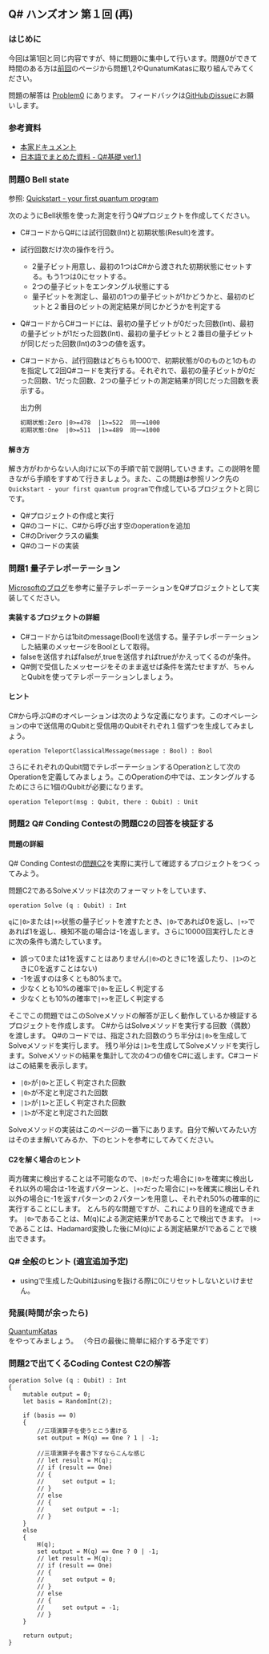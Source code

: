 ## Q# ハンズオン 第１回 (再)

### はじめに

今回は第1回と同じ内容ですが、特に問題0に集中して行います。問題0ができて時間のある方は[前回](/01)のページから問題1,2やQunatumKatasに取り組んでみてください。

問題の解答は [Problem0](https://github.com/tanaka-takayoshi/QSharp-Handson/tree/master/01/Problem0) にあります。
フィードバックは[GitHubのissue](https://github.com/tanaka-takayoshi/QSharp-Handson/issues)にお願いします。

### 参考資料

- [本家ドキュメント](https://docs.microsoft.com/en-us/quantum/techniques/?view=qsharp-preview)
- [日本語でまとめた資料 - Q#基礎 ver1.1](https://www.slideshare.net/tanakata/q-ver11)

### 問題0 Bell state

参照: [Quickstart - your first quantum program](https://docs.microsoft.com/ja-jp/quantum/quickstart?view=qsharp-preview&tabs=tabid-vscode)


次のようにBell状態を使った測定を行うQ#プロジェクトを作成してください。

- C#コードからQ#には試行回数(Int)と初期状態(Result)を渡す。
- 試行回数だけ次の操作を行う。
  - 2量子ビット用意し、最初の1つはC#から渡された初期状態にセットする。もう1つは0にセットする。
  - 2つの量子ビットをエンタングル状態にする
  - 量子ビットを測定し、最初の1つの量子ビットが1かどうかと、最初のビットと２番目のビットの測定結果が同じかどうかを判定する
- Q#コードからC#コードには、最初の量子ビットが0だった回数(Int)、最初の量子ビットが1だった回数(Int)、最初の量子ビットと２番目の量子ビットが同じだった回数(Int)の3つの値を返す。
- C#コードから、試行回数はどちらも1000で、初期状態が0のものと1のものを指定して2回Q#コードを実行する。それぞれで、最初の量子ビットが0だった回数、1だった回数、2つの量子ビットの測定結果が同じだった回数を表示する。
  
  出力例

  ```txt
  初期状態:Zero |0>=478  |1>=522  同一=1000
  初期状態:One  |0>=511  |1>=489  同一=1000
  ```

#### 解き方

解き方がわからない人向けに以下の手順で前で説明していきます。この説明を聞きながら手順をすすめて行きましょう。また、この問題は参照リンク先の``Quickstart - your first quantum program``で作成しているプロジェクトと同じです。

- Q#プロジェクトの作成と実行
- Q#のコードに、C#から呼び出す空のoperationを追加
- C#のDriverクラスの編集
- Q#のコードの実装

### 問題1 量子テレポーテーション

[Microsoftのブログ](https://blogs.msdn.microsoft.com/uk_faculty_connection/2018/02/27/quantum-teleportation-in-q)を参考に量子テレポーテーションをQ#プロジェクトとして実装してください。

#### 実装するプロジェクトの詳細

- C#コードからは1bitのmessage(Bool)を送信する。量子テレポーテーションした結果のメッセージをBoolとして取得。
- falseを送信すればfalseが,trueを送信すればtrueがかえってくるのが条件。
- Q#側で受信したメッセージをそのまま返せば条件を満たせますが、ちゃんとQubitを使ってテレポーテーションしましょう。

#### ヒント

C#から呼ぶQ#のオペレーションは次のような定義になります。このオペレーションの中で送信用のQubitと受信用のQubitそれぞれ１個ずつを生成してみましょう。

```qs
operation TeleportClassicalMessage(message : Bool) : Bool 
```

さらにそれぞれのQubit間でテレポーテーションするOperationとして次のOperationを定義してみましょう。このOperationの中では、エンタングルするためにさらに1個のQubitが必要になります。

```qs
operation Teleport(msg : Qubit, there : Qubit) : Unit
```

### 問題2 Q# Conding Contestの問題C2の回答を検証する

#### 問題の詳細

Q# Conding Contestの[問題C2](https://codeforces.com/contest/1002/problem/C2)を実際に実行して確認するプロジェクトをつくってみよう。

問題C2であるSolveメソッドは次のフォーマットをしています、

```
operation Solve (q : Qubit) : Int
```

`q`に`|0>`または`|+>`状態の量子ビットを渡すたとき、`|0>`であれば0を返し、`|+>`であれば1を返し、検知不能の場合は-1を返します。さらに10000回実行したときに次の条件も満たしています。

- 誤って0または1を返すことはありません(`|0>`のときに1を返したり、`|1>`のときに0を返すことはない)
- -1を返すのは多くとも80%まで。
- 少なくとも10%の確率で`|0>`を正しく判定する
- 少なくとも10%の確率で`|+>`を正しく判定する

そこでこの問題ではこのSolveメソッドの解答が正しく動作しているか検証するプロジェクトを作成します。
C#からはSolveメソッドを実行する回数（偶数）を渡します。
Q#のコードでは、指定された回数のうち半分は`|0>`を生成してSolveメソッドを実行します。
残り半分は`|1>`を生成してSolveメソッドを実行します。Solveメソッドの結果を集計して次の4つの値をC#に返します。C#コードはこの結果を表示します。

- `|0>`が`|0>`と正しく判定された回数
- `|0>`が不定と判定された回数
- `|1>`が`|1>`と正しく判定された回数
- `|1>`が不定と判定された回数

Solveメソッドの実装はこのページの一番下にあります。自分で解いてみたい方はそのまま解いてみるか、下のヒントを参考にしてみてください。


#### C2を解く場合のヒント

両方確実に検出することは不可能なので、`|0>`だった場合に`|0>`を確実に検出しそれ以外の場合は-1を返すパターンと、`|+>`だった場合に`|+>`を確実に検出しそれ以外の場合に-1を返すパターンの２パターンを用意し、それぞれ50%の確率的に実行することにします。
とんち的な問題ですが、これにより目的を達成できます。
`|0>`であることは、M(q)による測定結果が1であることで検出できます。
`|+>`であることは、Hadamard変換した後にM(q)による測定結果が1であることで検出できます。

### Q# 全般のヒント (適宜追加予定)

- usingで生成したQubitはusingを抜ける際に0にリセットしないといけません。

### 発展(時間が余ったら)

[QuantumKatas](https://github.com/Microsoft/QuantumKatas)をやってみましょう。
（今日の最後に簡単に紹介する予定です）


### 問題2で出てくるCoding Contest C2の解答

```qs
operation Solve (q : Qubit) : Int 
{
    mutable output = 0;
    let basis = RandomInt(2);
    
    if (basis == 0) 
    {
        //三項演算子を使うとこう書ける
        set output = M(q) == One ? 1 | -1;

        //三項演算子を書き下すならこんな感じ
        // let result = M(q);
        // if (result == One) 
        // {
        //     set output = 1;
        // }
        // else 
        // {
        //     set output = -1;
        // }
    }
    else 
    {
        H(q);
        set output = M(q) == One ? 0 | -1;
        // let result = M(q);
        // if (result == One)
        // {
        //     set output = 0;
        // }
        // else 
        // {
        //     set output = -1;
        // }
    }
    
    return output;
}
```